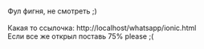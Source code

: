  <br>Фул фигня, не смотреть ;) </br>
<br>Какая то ссылочка: http://localhost/whatsapp/ionic.html </br>
Если все же открыл поставь 75% please ;(
